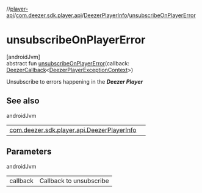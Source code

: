 //[player-api](../../../index.md)/[com.deezer.sdk.player.api](../index.md)/[DeezerPlayerInfo](index.md)/[unsubscribeOnPlayerError](unsubscribe-on-player-error.md)

# unsubscribeOnPlayerError

[androidJvm]\
abstract fun [unsubscribeOnPlayerError](unsubscribe-on-player-error.md)(callback: [DeezerCallback](../../../../../common-api/common-api/com.deezer.sdk.common/-deezer-callback/index.md)&lt;[DeezerPlayerExceptionContext](../../com.deezer.sdk.player.exception/-deezer-player-exception-context/index.md)&gt;)

Unsubscribe to errors happening in the ***Deezer Player***

## See also

androidJvm

| | |
|---|---|
| [com.deezer.sdk.player.api.DeezerPlayerInfo](subscribe-on-player-error.md) |  |

## Parameters

androidJvm

| | |
|---|---|
| callback | Callback to unsubscribe |
